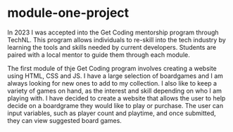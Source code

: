 # module-one-project

In 2023 I was accepted into the Get Coding mentorship program through TechNL. This program allows individuals to re-skill into the tech industry by learning the tools and skills needed by current developers. Students are paired with a local mentor to guide them through each module.

The first module of thje Get Coding program involves creating a website using HTML, CSS and JS. I have a large selection of boardgames and I am always looking for new ones to add to my collection. I also like to keep a variety of games on hand, as the interest and skill depending on who I am playing with. I have decided to create a website that allows the user to help decide on a boardgrame they would like to play or purchase. The user can input variables, such as player count and playtime, and once submitted, they can view suggested board games.